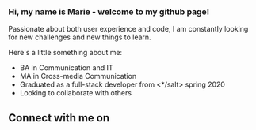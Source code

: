 ### Hi, my name is Marie - welcome to my github page!

Passionate about both user experience and code, I am constantly looking for new challenges and new things to learn. 

Here's a little something about me: 
- BA in Communication and IT
- MA in Cross-media Communication
- Graduated as a full-stack developer from <*/salt> spring 2020
- Looking to collaborate with others

## Connect with me on
[linkedin]: https://www.linkedin.com/in/mariewinthermadsen